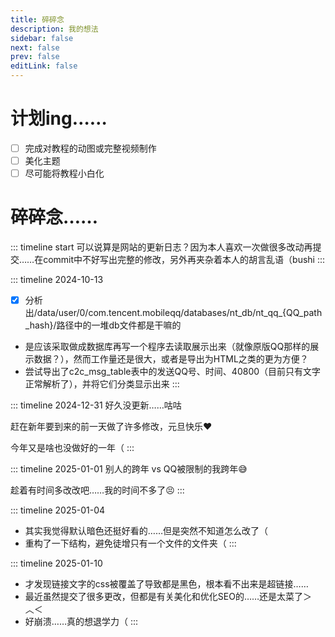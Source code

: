 ```yaml
---
title: 碎碎念
description: 我的想法
sidebar: false
next: false 
prev: false
editLink: false
---
```


# 计划ing……

* [ ] 完成对教程的动图或完整视频制作
* [ ] 美化主题
* [ ] 尽可能将教程小白化

# 碎碎念……
::: timeline start
可以说算是网站的更新日志？因为本人喜欢一次做很多改动再提交……在commit中不好写出完整的修改，另外再夹杂着本人的胡言乱语（bushi
::: 

::: timeline 2024-10-13 
- [x] 分析出/data/user/0/com.tencent.mobileqq/databases/nt\_db/nt\_qq\_{QQ\_path\_hash}/路径中的一堆db文件都是干嘛的
- 是应该采取做成数据库再写一个程序去读取展示出来（就像原版QQ那样的展示数据？），然而工作量还是很大，或者是导出为HTML之类的更为方便？
- 尝试导出了c2c_msg_table表中的发送QQ号、时间、40800（目前只有文字正常解析了），并将它们分类显示出来
:::

::: timeline 2024-12-31
好久没更新……咕咕

赶在新年要到来的前一天做了许多修改，元旦快乐❤

今年又是啥也没做好的一年（
:::
	
::: timeline 2025-01-01
别人的跨年 vs QQ被限制的我跨年😅

趁着有时间多改改吧……我的时间不多了😣
:::
	
::: timeline 2025-01-04
- 其实我觉得默认暗色还挺好看的……但是突然不知道怎么改了（
- 重构了一下结构，避免徒增只有一个文件的文件夹（
:::
	
::: timeline 2025-01-10
- 才发现链接文字的css被覆盖了导致都是黑色，根本看不出来是超链接……
- 最近虽然提交了很多更改，但都是有关美化和优化SEO的……还是太菜了＞︿＜
- 好崩溃……真的想退学力（
:::
	
	
	
	